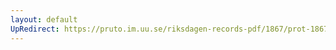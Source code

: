 ```yaml
---
layout: default
UpRedirect: https://pruto.im.uu.se/riksdagen-records-pdf/1867/prot-1867--ak--501/prot-1867--ak--501_006.pdf
---
```

